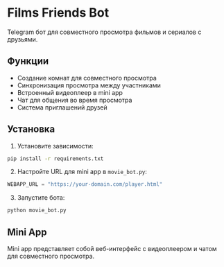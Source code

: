 # Films Friends Bot

Telegram бот для совместного просмотра фильмов и сериалов с друзьями.

## Функции

- Создание комнат для совместного просмотра
- Синхронизация просмотра между участниками
- Встроенный видеоплеер в mini app
- Чат для общения во время просмотра
- Система приглашений друзей

## Установка

1. Установите зависимости:
```bash
pip install -r requirements.txt
```

2. Настройте URL для mini app в `movie_bot.py`:
```python
WEBAPP_URL = "https://your-domain.com/player.html"
```

3. Запустите бота:
```bash
python movie_bot.py
```

## Mini App

Mini app представляет собой веб-интерфейс с видеоплеером и чатом для совместного просмотра.
